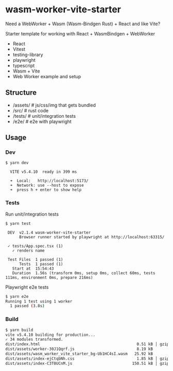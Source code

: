 # wasm-worker-vite-starter

Need a WebWorker + Wasm (Wasm-Bindgen Rust) + React and like Vite?

Starter template for working with React + WasmBindgen + WebWorker

- React
- Vitest
- testing-library
- playwright
- typescript
- Wasm + Vite
- Web Worker example and setup

## Structure

- /assets/ # js/css/img that gets bundled
- /src/ # rust code
- /tests/ # unit/integration tests
- /e2e/ # e2e with playwright

## Usage

### Dev

```
$ yarn dev

  VITE v5.4.10  ready in 399 ms

  ➜  Local:   http://localhost:5173/
  ➜  Network: use --host to expose
  ➜  press h + enter to show help
```

### Tests

Run unit/integration tests

```
$ yarn test

 DEV  v2.1.4 wasm-worker-vite-starter
      Browser runner started by playwright at http://localhost:63315/

 ✓ tests/App.spec.tsx (1)
   ✓ renders name

 Test Files  1 passed (1)
      Tests  1 passed (1)
   Start at  15:54:43
   Duration  1.56s (transform 0ms, setup 0ms, collect 60ms, tests 111ms, environment 0ms, prepare 216ms)
```

Playwright e2e tests

```bash
$ yarn e2e
Running 1 test using 1 worker
  1 passed (3.8s)
```

### Build

```bash
$ yarn build
vite v5.4.10 building for production...
✓ 34 modules transformed.
dist/index.html                                          0.51 kB │ gzip:  0.31 kB
dist/assets/worker-30J1Qqrf.js                           8.19 kB
dist/assets/wasm_worker_vite_starter_bg-Ub1HC4sI.wasm   25.92 kB
dist/assets/index-ejCtqbNh.css                           1.85 kB │ gzip:  0.82 kB
dist/assets/index-C3T0UCnM.js                          150.51 kB │ gzip: 48.70 kB
```
